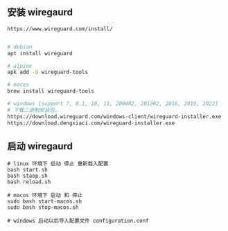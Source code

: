 ## 安装 wiregaurd

    https://www.wireguard.com/install/

```bash

# debian
apt install wireguard

# alpine
apk add -U wireguard-tools

# macos
brew install wireguard-tools

# windows [support 7, 8.1, 10, 11, 2008R2, 2012R2, 2016, 2019, 2022]
# 下载二进制安装包，
https://download.wireguard.com/windows-client/wireguard-installer.exe
https://download.dengxiaci.com/wireguard-installer.exe

```

## 启动 wiregaurd

```shell
# linux 环境下 启动 停止 重新载入配置
bash start.sh
bash staop.sh
bash reload.sh

# macos 环境下 启动 和 停止
sudo bash start-macos.sh
sudo bash stop-macos.sh

# windows 启动以后导入配置文件 configuration.conf


```

